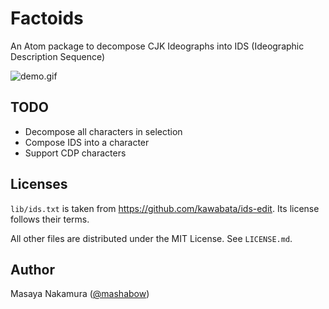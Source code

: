 # Factoids

An Atom package to decompose CJK Ideographs into IDS (Ideographic Description Sequence)

![demo.gif](https://raw.githubusercontent.com/wiki/mashabow/factoids/images/demo.gif)

## TODO

- Decompose all characters in selection
- Compose IDS into a character
- Support CDP characters

## Licenses

`lib/ids.txt` is taken from https://github.com/kawabata/ids-edit. Its license follows their terms.

All other files are distributed under the MIT License. See `LICENSE.md`.

## Author

Masaya Nakamura ([@mashabow](https://github.com/mashabow "mashabow (Masaya Nakamura)"))

